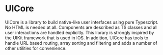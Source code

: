 # UICore



UICore is a library to build native-like user interfaces using pure Typescript. No HTML is needed at all. Components are described as TS classes and all user interactions are handled explicitly. This library is strongly inspired by the UIKit framework that is used in IOS. In addition, UICore has tools to handle URL based routing, array sorting and filtering and adds a number of other utilities for convenience.
